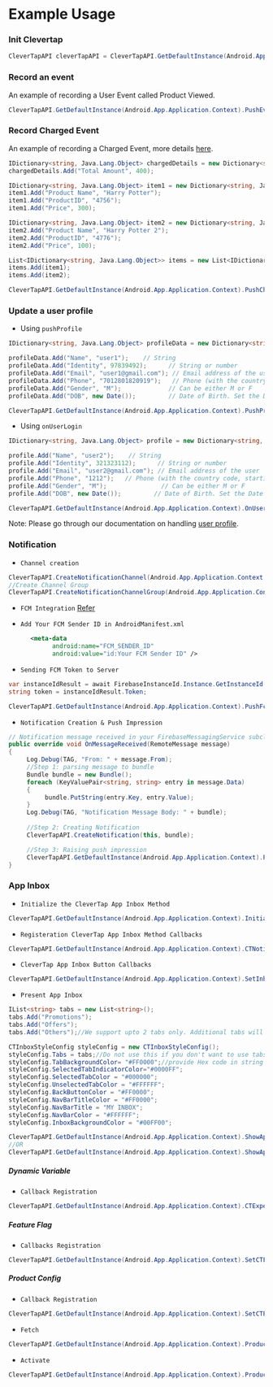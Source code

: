 # Example Usage

### Init Clevertap
```c#
CleverTapAPI cleverTapAPI = CleverTapAPI.GetDefaultInstance(Android.App.Application.Context);
```

### Record an event
 An example of recording a User Event called Product Viewed.

```c#
CleverTapAPI.GetDefaultInstance(Android.App.Application.Context).PushEvent("Product View Via Xamarin");
```

### Record Charged Event
 An example of recording a Charged Event, more details [here](https://developer.clevertap.com/docs/concepts-events#section-recording-customer-purchases).

```c#
IDictionary<string, Java.Lang.Object> chargedDetails = new Dictionary<string, Java.Lang.Object>();
chargedDetails.Add("Total Amount", 400);

IDictionary<string, Java.Lang.Object> item1 = new Dictionary<string, Java.Lang.Object>();
item1.Add("Product Name", "Harry Potter");
item1.Add("ProductID", "4756");
item1.Add("Price", 300);

IDictionary<string, Java.Lang.Object> item2 = new Dictionary<string, Java.Lang.Object>();
item2.Add("Product Name", "Harry Potter 2");
item2.Add("ProductID", "4776");
item2.Add("Price", 100);

List<IDictionary<string, Java.Lang.Object>> items = new List<IDictionary<string, Java.Lang.Object>>();
items.Add(item1);
items.Add(item2);

CleverTapAPI.GetDefaultInstance(Android.App.Application.Context).PushChargedEvent(chargedDetails, items);
```

### Update a user profile

- Using `pushProfile`

```c#
IDictionary<string, Java.Lang.Object> profileData = new Dictionary<string, Java.Lang.Object>();

profileData.Add("Name", "user1");    // String
profileData.Add("Identity", 97839492);      // String or number
profileData.Add("Email", "user1@gmail.com"); // Email address of the user
profileData.Add("Phone", "7012801820919");   // Phone (with the country code, starting with +)
profileData.Add("Gender", "M");             // Can be either M or F
profileData.Add("DOB", new Date());         // Date of Birth. Set the Date object to the appropriate value first - requires java.util

CleverTapAPI.GetDefaultInstance(Android.App.Application.Context).PushProfile(profileData);
```

- Using `onUserLogin`

```c#
IDictionary<string, Java.Lang.Object> profile = new Dictionary<string, Java.Lang.Object>();

profile.Add("Name", "user2");    // String
profile.Add("Identity", 321323112);      // String or number
profile.Add("Email", "user2@gmail.com"); // Email address of the user
profile.Add("Phone", "1212");   // Phone (with the country code, starting with +)
profile.Add("Gender", "M");               // Can be either M or F
profile.Add("DOB", new Date());         // Date of Birth. Set the Date object to the appropriate value first - requires java.util

CleverTapAPI.GetDefaultInstance(Android.App.Application.Context).OnUserLogin(profile);
```

Note: Please go through our documentation on handling [user profile](https://developer.clevertap.com/docs/concepts-user-profiles#section-overview).

### Notification

- `Channel creation`

```c#
CleverTapAPI.CreateNotificationChannel(Android.App.Application.Context, "YourChannelId", "Your Channel Name", "Your Channel Description", 5, true);
//Create Channel Group
CleverTapAPI.CreateNotificationChannelGroup(Android.App.Application.Context, "YourGroupId", "Your Group Name");
```

- `FCM Integration` [Refer](https://docs.microsoft.com/en-us/xamarin/android/data-cloud/google-messaging/firebase-cloud-messaging)

- `Add Your FCM Sender ID in AndroidManifest.xml`

```xml
      <meta-data
            android:name="FCM_SENDER_ID"
            android:value="id:Your FCM Sender ID" />
```
- `Sending FCM Token to Server`

```c#
var instanceIdResult = await FirebaseInstanceId.Instance.GetInstanceId().AsAsync<IInstanceIdResult>();
string token = instanceIdResult.Token;

CleverTapAPI.GetDefaultInstance(Android.App.Application.Context).PushFcmRegistrationId(token, true);
```

- `Notification Creation & Push Impression`

```c#
// Notification message received in your FirebaseMessagingService subclass implementation.
public override void OnMessageReceived(RemoteMessage message)
{
     Log.Debug(TAG, "From: " + message.From);
     //Step 1: parsing message to bundle
     Bundle bundle = new Bundle();
     foreach (KeyValuePair<string, string> entry in message.Data)
     {
          bundle.PutString(entry.Key, entry.Value);
     }
     Log.Debug(TAG, "Notification Message Body: " + bundle);
     
     //Step 2: Creating Notification
     CleverTapAPI.CreateNotification(this, bundle);

     //Step 3: Raising push impression
     CleverTapAPI.GetDefaultInstance(Android.App.Application.Context).PushNotificationViewedEvent(SampleExtras);
}
```

### App Inbox

- `Initialize the CleverTap App Inbox Method`

```c#
CleverTapAPI.GetDefaultInstance(Android.App.Application.Context).InitializeInbox();
```

- `Registeration CleverTap App Inbox Method Callbacks`

```c#
CleverTapAPI.GetDefaultInstance(Android.App.Application.Context).CTNotificationInboxListener = this;
```

- `CleverTap App Inbox Button Callbacks`

```c#
CleverTapAPI.GetDefaultInstance(Android.App.Application.Context).SetInboxMessageButtonListener(this);
```

- `Present App Inbox`

```c#
IList<string> tabs = new List<string>();
tabs.Add("Promotions");
tabs.Add("Offers");
tabs.Add("Others");//We support upto 2 tabs only. Additional tabs will be ignored

CTInboxStyleConfig styleConfig = new CTInboxStyleConfig();
styleConfig.Tabs = tabs;//Do not use this if you don't want to use tabs
styleConfig.TabBackgroundColor= "#FF0000";//provide Hex code in string ONLY
styleConfig.SelectedTabIndicatorColor="#0000FF";
styleConfig.SelectedTabColor = "#000000";
styleConfig.UnselectedTabColor = "#FFFFFF";
styleConfig.BackButtonColor = "#FF0000";
styleConfig.NavBarTitleColor = "#FF0000";
styleConfig.NavBarTitle = "MY INBOX";
styleConfig.NavBarColor = "#FFFFFF";
styleConfig.InboxBackgroundColor = "#00FF00";

CleverTapAPI.GetDefaultInstance(Android.App.Application.Context).ShowAppInbox(styleConfig); //Opens activity with Tabs
//OR
CleverTapAPI.GetDefaultInstance(Android.App.Application.Context).ShowAppInbox();//Opens Activity with default style config
```

##### Dynamic Variable

- `Callback Registration`

```c#
CleverTapAPI.GetDefaultInstance(Android.App.Application.Context).CTExperimentsListener = this;
```

##### Feature Flag 

- `Callbacks Registration`

```c#
CleverTapAPI.GetDefaultInstance(Android.App.Application.Context).SetCTFeatureFlagsListener(this);
```

##### Product Config

- `Callback Registration`

```c#
CleverTapAPI.GetDefaultInstance(Android.App.Application.Context).SetCTProductConfigListener(this);
```

- `Fetch`

```c#
CleverTapAPI.GetDefaultInstance(Android.App.Application.Context).ProductConfig().Fetch();
```

- `Activate`

```c#
CleverTapAPI.GetDefaultInstance(Android.App.Application.Context).ProductConfig().Activate();
```
